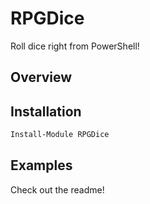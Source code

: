 # RPGDice

Roll dice right from PowerShell!

## Overview

## Installation

```powershell
Install-Module RPGDice
```

## Examples

Check out the readme!
